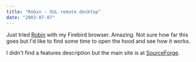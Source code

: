 ```yaml
---
title: "Robin - XUL remote desktop"
date: "2003-07-07"
---
```


Just tried [Robin](http://robin.sourceforge.net) with my Firebird browser. Amazing. Not sure how far this goes but I'd like to find some time to open the hood and see how it works.

I didn't find a features description but the main site is at [SourceForge](http://sourceforge.net/projects/robin).
